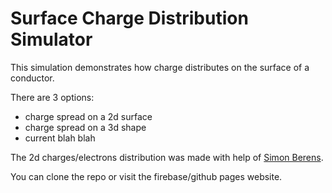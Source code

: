 # Surface Charge Distribution Simulator

This simulation demonstrates how charge distributes on the surface of a conductor.  

There are 3 options:
- charge spread on a 2d surface
- charge spread on a 3d shape
- current blah blah

The 2d charges/electrons distribution was made with help of [Simon Berens](https://github.com/SimonBerens/ChargeDistribution).

You can clone the repo or visit the firebase/github pages website.